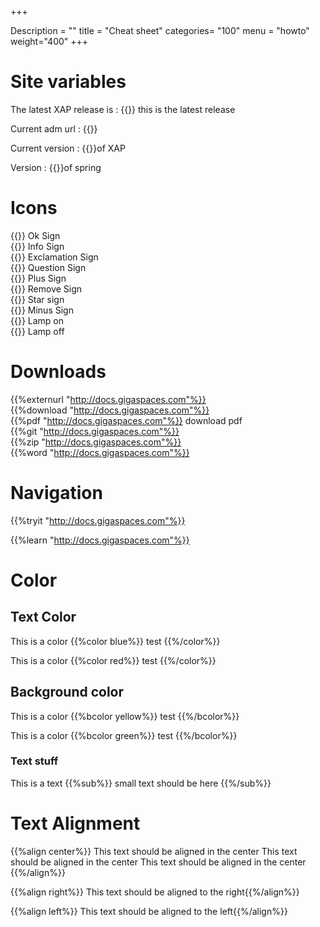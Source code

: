+++

Description = ""
title = "Cheat sheet"
categories= "100"
menu = "howto"
weight="400"
+++
 


# Site variables

The latest XAP release is : {{<latestxaprelease>}} this is the latest release


Current adm url : {{<currentadmurl>}}

Current version : {{<currentversion>}}of XAP

Version : {{<version>}}of spring

# Icons

{{<oksign>}} Ok Sign<br>
{{<infosign>}} Info Sign<br>
{{<exclamation>}} Exclamation Sign<br>
{{<question>}} Question Sign<br>
{{<plus>}} Plus Sign<br>
{{<remove>}} Remove Sign<br>
{{<star>}} Star sign<br>
{{<minus>}} Minus Sign<br>
{{<lampon>}} Lamp on<br>
{{<lampoff>}} Lamp off<br>


# Downloads

{{%externurl  "http://docs.gigaspaces.com"%}}<br>
{{%download  "http://docs.gigaspaces.com"%}}<br>
{{%pdf  "http://docs.gigaspaces.com"%}} download pdf<br>
{{%git  "http://docs.gigaspaces.com"%}}<br>
{{%zip  "http://docs.gigaspaces.com"%}}<br>
{{%word "http://docs.gigaspaces.com"%}}



# Navigation

{{%tryit "http://docs.gigaspaces.com"%}}

{{%learn "http://docs.gigaspaces.com"%}}




# Color


## Text Color

This is a color {{%color blue%}} test {{%/color%}}

This is a color {{%color red%}} test {{%/color%}}


## Background color

This is a color {{%bcolor yellow%}} test {{%/bcolor%}}

This is a color {{%bcolor green%}} test {{%/bcolor%}}

### Text stuff 


This is a text {{%sub%}} small text should be here {{%/sub%}}


# Text Alignment

{{%align center%}} This text should be aligned in the center  This text should  be aligned in the center  This text should be aligned in the center {{%/align%}}

{{%align right%}} This text should be aligned to the right{{%/align%}}

{{%align left%}} This text should be aligned to the left{{%/align%}}


 